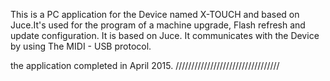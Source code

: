   This is a PC application for the Device named X-TOUCH and based on Juce.It's used for  the program of a machine upgrade, Flash refresh and update configuration.
It is based on Juce.
  It communicates with the Device by using The MIDI - USB protocol.
 
  the application completed in April 2015.
 /////////////////////////////////
  
  

